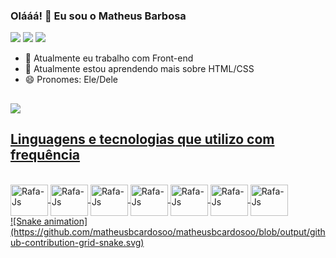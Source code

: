 ### Olááá! 🥳 Eu sou o Matheus Barbosa
 <div> 
  <a href="https://www.linkedin.com/in/matheusbcardoso/" target="_blank"><img src="https://img.shields.io/badge/-LinkedIn-%230077B5?style=for-the-badge&logo=linkedin&logoColor=white" target="_blank"></a> 
  <a href = "mailto:matheus.cardoso14@fatec.sp.gov.br"><img src="https://img.shields.io/badge/Microsoft_Outlook-0078D4?style=for-the-badge&logo=microsoft-outlook&logoColor=white" target="_blank"></a>
  <a href="https://www.instagram.com/0matheusz_/" target="_blank"><img src="https://img.shields.io/badge/-Instagram-%23E4405F?style=for-the-badge&logo=instagram&logoColor=white" target="_blank"></a>
  </div>
 
- 🔭 Atualmente eu trabalho com Front-end
- 🌱 Atualmente estou aprendendo mais sobre HTML/CSS
- 😄 Pronomes: Ele/Dele
##
  <div>
    <a href="https://github.com/matheusbcardosoo">
    <img heigth="30%" src ="https://github-readme-stats.vercel.app/api?username=matheusbcardosoo&theme=gotham&show_icons=true">
    <!-- vvv USAR DEPOIS vvv -->
    <!--<img height="30%" src="https://github-readme-stats.vercel.app/api/top-langs/?username=matheusbcardosoo&layout=compact&langs_count=7&theme=gotham"/>-->
  </div>
  
## Linguagens e tecnologias que utilizo com frequência
  <div style="display: inline_block"><br>
    <img align="center" alt="Rafa-Js" height="50" width="60" src="https://cdn.jsdelivr.net/gh/devicons/devicon/icons/c/c-plain.svg" />
    <img align="center" alt="Rafa-Js" height="50" width="60" src="https://cdn.jsdelivr.net/gh/devicons/devicon/icons/cplusplus/cplusplus-plain.svg" />
    <img align="center" alt="Rafa-Js" height="50" width="60" src="https://cdn.jsdelivr.net/gh/devicons/devicon/icons/css3/css3-original.svg" />
    <img align="center" alt="Rafa-Js" height="50" width="60" src="https://cdn.jsdelivr.net/gh/devicons/devicon/icons/html5/html5-original.svg" />
    <img align="center" alt="Rafa-Js" height="50" width="60" src="https://cdn.jsdelivr.net/gh/devicons/devicon/icons/mysql/mysql-original-wordmark.svg" />
    <img align="center" alt="Rafa-Js" height="50" width="60" src="https://cdn.jsdelivr.net/gh/devicons/devicon/icons/php/php-plain.svg" />
    <img align="center" alt="Rafa-Js" height="50" width="60" src="https://cdn.jsdelivr.net/gh/devicons/devicon/icons/python/python-original-wordmark.svg" />
  </div>
 <div>
   <!-- vvv USAR DEPOIS vvv -->
  ![Snake animation](https://github.com/matheusbcardosoo/matheusbcardosoo/blob/output/github-contribution-grid-snake.svg)
  </div>
